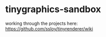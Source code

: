 # tinygraphics-sandbox
working through the projects here: https://github.com/ssloy/tinyrenderer/wiki
